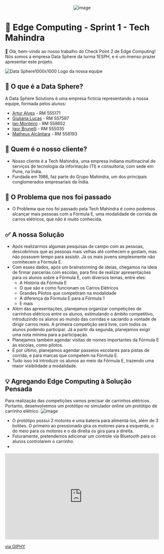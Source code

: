 <div align="center">
  <img src="https://github.com/DataSphere-Solutions/Python-Challenge/assets/152393807/5cefd3e4-9edf-46b6-9976-108b7c2a177a" alt="image">
</div> 

# 🤖 Edge Computing - Sprint 1 - Tech Mahindra
👋 Olá, bem-vindo ao nosso trabalho do Check Point 2 de Edge Computing! Nós somos a empresa Data Sphere da turma 1ESPH, e é um imenso prazer apresentar este projeto.

![Data Sphere1000x1000](https://github.com/ianmonteirom/CP2-Edge/assets/152393807/0fe80a9b-6290-417d-8367-2abe3824d0b0)
Logo da nossa equipe
## 🔮 O que é a Data Sphere?
A Data Sphere Solutions é uma empresa fictícia representando a nossa equipe, formada pelos alunos: 
-  <a href="https://www.linkedin.com/in/artur-alves-tenca-b1ba862b6/">Artur Alves</a> - RM 555171 
- <a href="https://www.linkedin.com/in/giuliana-lucas-85b4532b6/">Giuliana Lucas</a> - RM 557597
- <a href="https://www.linkedin.com/in/ian-monteiro-moreira-a4543a2b7/">Ian Monteiro</a> - RM 558652 
- <a href="https://www.linkedin.com/in/igor-brunelli-ralo-39143a2b7/">Igor Brunelli</a> - RM 555035
- <a href="https://www.linkedin.com/in/matheus-estev%C3%A3o-5248b9238/">Matheus Alcântara</a> - RM 558193

## 👥 Quem é o nosso cliente?
- Nosso cliente é a Tech Mahindra, uma empresa indiana multinacinal de serviços de tecnologia da informação (TI) e consultoria, com sede em Pune, na Índia.
- Fundada em 1986, faz parte do Grupo Mahindra, um dos principais conglomerados empresariais da Índia.

## 🤔 O Problema que nos foi passado
- O Problema que nos foi passado pela Tech Mahindra é como podemos alcançar mais pessoas com a Fórmula E, uma modalidade de corrida de carros elétricos, que não é muito conhecida.

## ✅ A nossa Solução
- Após realizarmos algumas pesquisas de campo com as pessoas, descobrimos que as pessoas mais velhas até conhecem e gostam, mas não possuem tempo para assistir. Já os mais jovens simplesmente não connhecem a Fórmula E.
- Com esses dados, após um brainstorming de ideias, chegamos na ideia de firmar parcerias com escolas, para fins de realizar apresentações para os alunos sobre a Fórmula E, com diversos temas, entre eles:
  - A História da Fórmula E
  - O que são e como funcionam os Carros Elétricos
  - Grandes Pilotos que competiram na modalidade
  - A diferença da Fórmula E para a Fórmula 1
  - E mais
- Além das apresentações, planejamos organizar competições de carrinhos elétricos entre os alunos, estimulando o âmbito competitivo, introduzindo os alunos ao mundo das corridas e saciando a vontade de dirigir carros reais. A primeira competição será livre, com todos os alunos podendo participar. Já a partir da segunda, planejamos exigir uma nota mínima para a participação.
- Planejamos também agendar visitas de nomes importantes da Fórmula E às escolas, como pilotos.
- E por último, planejamos agendar passeios escolares para pistas de corrida, e para marcas que competem na Fórmula E.
- Tudo isso irá introduzir os alunos ao meio da Fórmula E, trazendo uma maior visibilidade a modalidade.

## 💡 Agregando Edge Computing à Solução Pensada
Para realização das competições vamos precisar de carrinhos elétricos. Portanto, desenvolvemos um protótipo no simulador online um protótipo de carrinho elétrico.
![image](https://github.com/DataSphere-Solutions/EdgeChallenge/assets/152393807/cfddd927-3c9b-458b-9306-d46e5f3949f8)
- O protótipo possui 2 motores e uma bateria para alimentá-los, além de 3 botões. O primeiro ao pressionado gira os motores para a esquerda, o do meio para os motores e o da direita os gira para a direita.
- Futuramente, pretendemos adicionar um controle via Bluetooth para os alunos controlarem o carrinho.
- 
<div style="width:100%;height:0;padding-bottom:56%;position:relative;"><iframe src="https://giphy.com/embed/78QQvKgRnSJwz60xb0" width="100%" height="100%" style="position:absolute" frameBorder="0" class="giphy-embed" allowFullScreen></iframe></div><p><a href="https://giphy.com/gifs/78QQvKgRnSJwz60xb0">via GIPHY</a></p>
